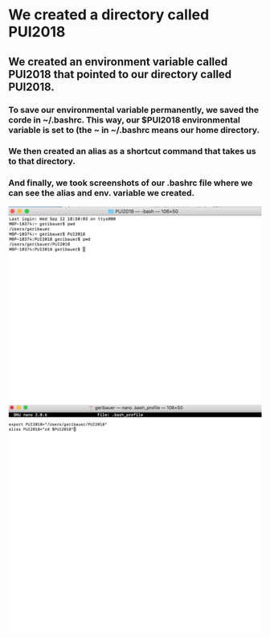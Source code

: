 # We created a directory called PUI2018

## We created an environment variable called PUI2018 that pointed to our directory called PUI2018.

### To save our environmental variable permanently, we saved the corde in ~/.bashrc. This way, our $PUI2018 environmental variable is set to (the ~ in ~/.bashrc means our home directory. 

### We then created an alias as a shortcut command that takes us to that directory.

### And finally, we took screenshots of our .bashrc file where we can see the alias and env. variable we created.

![Alt text](../HW1_mb6203/HW1_images/MarkBauer1.png)
![Alt text](../HW1_mb6203/HW1_images/MarkBauer2.png)

